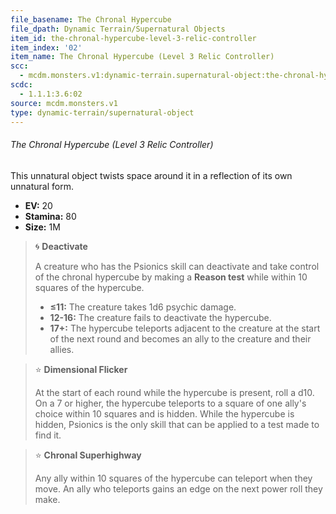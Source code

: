 ```yaml
---
file_basename: The Chronal Hypercube
file_dpath: Dynamic Terrain/Supernatural Objects
item_id: the-chronal-hypercube-level-3-relic-controller
item_index: '02'
item_name: The Chronal Hypercube (Level 3 Relic Controller)
scc:
  - mcdm.monsters.v1:dynamic-terrain.supernatural-object:the-chronal-hypercube-level-3-relic-controller
scdc:
  - 1.1.1:3.6:02
source: mcdm.monsters.v1
type: dynamic-terrain/supernatural-object
---
```


###### The Chronal Hypercube (Level 3 Relic Controller)

This unnatural object twists space around it in a reflection of its own unnatural form.

- **EV:** 20
- **Stamina:** 80
- **Size:** 1M

<!-- -->
> 🌀 **Deactivate**
>
> A creature who has the Psionics skill can deactivate and take control of the chronal hypercube by making a **Reason test** while within 10 squares of the hypercube.
>
> - **≤11:** The creature takes 1d6 psychic damage.
> - **12-16:** The creature fails to deactivate the hypercube.
> - **17+:** The hypercube teleports adjacent to the creature at the start of the next round and becomes an ally to the creature and their allies.

<!-- -->
> ⭐️ **Dimensional Flicker**
>
> At the start of each round while the hypercube is present, roll a d10. On a 7 or higher, the hypercube teleports to a square of one ally's choice within 10 squares and is hidden. While the hypercube is hidden, Psionics is the only skill that can be applied to a test made to find it.

<!-- -->
> ⭐️ **Chronal Superhighway**
>
> Any ally within 10 squares of the hypercube can teleport when they move. An ally who teleports gains an edge on the next power roll they make.
